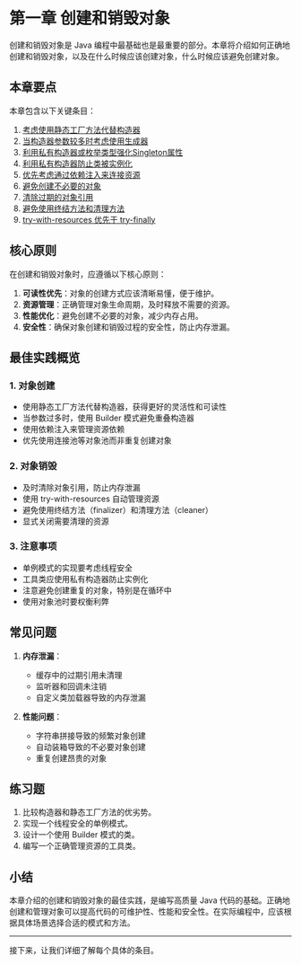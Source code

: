 # 第一章 创建和销毁对象

创建和销毁对象是 Java 编程中最基础也是最重要的部分。本章将介绍如何正确地创建和销毁对象，以及在什么时候应该创建对象，什么时候应该避免创建对象。

## 本章要点

本章包含以下关键条目：

1. [考虑使用静态工厂方法代替构造器](使用静态工厂方法代替构造器.md)
2. [当构造器参数较多时考虑使用生成器](当构造器参数较多时考虑使用生成器.md)
3. [利用私有构造器或枚举类型强化Singleton属性](利用私有构造器或枚举类型强化Singleton属性.md)
4. [利用私有构造器防止类被实例化](利用私有构造器防止类被实例化.md)
5. [优先考虑通过依赖注入来连接资源](优先考虑通过依赖注入来连接资源.md)
6. [避免创建不必要的对象](避免创建不必要的对象.md)
7. [清除过期的对象引用](清除过期的对象引用.md)
8. [避免使用终结方法和清理方法](避免使用总结方法和清理方法.md)
9. [try-with-resources 优先于 try-finally](与try-finally相比，首选try-with-resources.md)

## 核心原则

在创建和销毁对象时，应遵循以下核心原则：

1. **可读性优先**：对象的创建方式应该清晰易懂，便于维护。
2. **资源管理**：正确管理对象生命周期，及时释放不需要的资源。
3. **性能优化**：避免创建不必要的对象，减少内存占用。
4. **安全性**：确保对象创建和销毁过程的安全性，防止内存泄漏。

## 最佳实践概览

### 1. 对象创建

- 使用静态工厂方法代替构造器，获得更好的灵活性和可读性
- 当参数过多时，使用 Builder 模式避免重叠构造器
- 使用依赖注入来管理资源依赖
- 优先使用连接池等对象池而非重复创建对象

### 2. 对象销毁

- 及时清除对象引用，防止内存泄漏
- 使用 try-with-resources 自动管理资源
- 避免使用终结方法（finalizer）和清理方法（cleaner）
- 显式关闭需要清理的资源

### 3. 注意事项

- 单例模式的实现要考虑线程安全
- 工具类应使用私有构造器防止实例化
- 注意避免创建重复的对象，特别是在循环中
- 使用对象池时要权衡利弊

## 常见问题

1. **内存泄漏**：
   - 缓存中的过期引用未清理
   - 监听器和回调未注销
   - 自定义类加载器导致的内存泄漏

2. **性能问题**：
   - 字符串拼接导致的频繁对象创建
   - 自动装箱导致的不必要对象创建
   - 重复创建昂贵的对象

## 练习题

1. 比较构造器和静态工厂方法的优劣势。
2. 实现一个线程安全的单例模式。
3. 设计一个使用 Builder 模式的类。
4. 编写一个正确管理资源的工具类。

## 小结

本章介绍的创建和销毁对象的最佳实践，是编写高质量 Java 代码的基础。正确地创建和管理对象可以提高代码的可维护性、性能和安全性。在实际编程中，应该根据具体场景选择合适的模式和方法。

---

接下来，让我们详细了解每个具体的条目。

